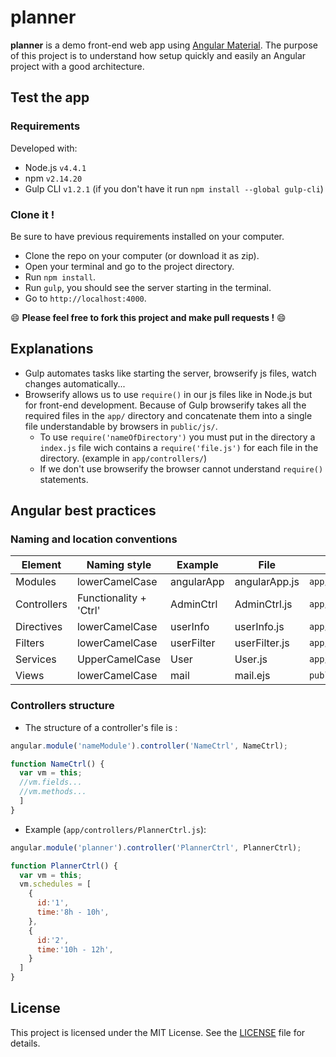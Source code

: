 # planner

**planner** is a demo front-end web app using [Angular Material](https://github.com/angular/material). The purpose of this project is to understand how setup quickly and easily an Angular project with a good architecture.

## Test the app

### Requirements
Developed with:
- Node.js `v4.4.1`
- npm `v2.14.20`
- Gulp CLI `v1.2.1` (if you don't have it run `npm install --global gulp-cli`)


### Clone it !

Be sure to have previous requirements installed on your computer.

- Clone the repo on your computer (or download it as zip).
- Open your terminal and go to the project directory.
- Run `npm install`.
- Run `gulp`, you should see the server starting in the terminal.
- Go to `http://localhost:4000`.

:smile: **Please feel free to fork this project and make pull requests !** :smile:


## Explanations

- Gulp automates tasks like starting the server, browserify js files, watch changes automatically...
- Browserify allows us to use `require()` in our js files like in Node.js but for front-end development. Because of Gulp browserify takes all the required files in the `app/` directory and concatenate them into a single file understandable by browsers in `public/js/`.
    - To use `require('nameOfDirectory')` you must put in the directory a `index.js` file wich contains a `require('file.js')` for each file in the directory. (example in `app/controllers/`)
    - If we don't use browserify the browser cannot understand `require()` statements.


## Angular best practices

### Naming and location conventions


Element | Naming style | Example | File | Location
--------|--------|--------|--------|--------
Modules | lowerCamelCase  | angularApp | angularApp.js | `app/`
Controllers | Functionality + 'Ctrl'  | AdminCtrl | AdminCtrl.js | `app/controllers/`
Directives | lowerCamelCase  | userInfo | userInfo.js | `app/directives/`
Filters | lowerCamelCase | userFilter | userFilter.js | `app/filters/`
Services | UpperCamelCase | User | User.js | `app/services/`
Views | lowerCamelCase | mail | mail.ejs | `public/views/`

### Controllers structure

- The structure of a controller's file is :

```javascript
angular.module('nameModule').controller('NameCtrl', NameCtrl);

function NameCtrl() {
  var vm = this;
  //vm.fields...
  //vm.methods...
  ]
}

```
- Example (`app/controllers/PlannerCtrl.js`):

```javascript
angular.module('planner').controller('PlannerCtrl', PlannerCtrl);

function PlannerCtrl() {
  var vm = this;
  vm.schedules = [
    {
      id:'1',
      time:'8h - 10h',
    },
    {
      id:'2',
      time:'10h - 12h',
    }
  ]
}
```
## License


This project is licensed under the MIT License. See the [LICENSE](LICENSE) file for details.

